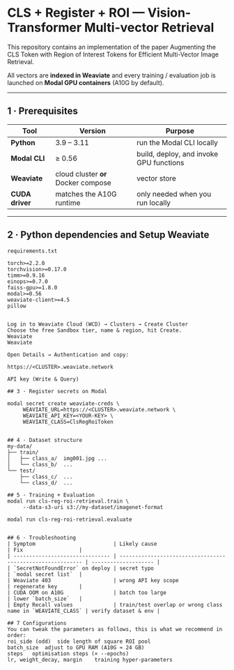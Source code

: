 CLS + Register + ROI — Vision-Transformer Multi-vector Retrieval
==============================================================

This repository contains an implementation of the paper Augmenting the CLS Token with Region of Interest Tokens for Efficient Multi-Vector Image Retrieval.

All vectors are **indexed in Weaviate** and every training / evaluation job is launched on **Modal GPU containers** (A10G by default).

---


## 1 · Prerequisites

| Tool | Version | Purpose |
|------|---------|---------|
| **Python** | 3.9 – 3.11 | run the Modal CLI locally |
| **Modal CLI** | ≥ 0.56 | build, deploy, and invoke GPU functions |
| **Weaviate** | cloud cluster **or** Docker compose | vector store |
| **CUDA driver** | matches the A10G runtime | only needed when you run locally |

---

## 2 · Python dependencies and Setup Weaviate

`requirements.txt`

```text
torch>=2.2.0
torchvision>=0.17.0
timm>=0.9.16
einops>=0.7.0
faiss-gpu>=1.8.0
modal>=0.56
weaviate-client>=4.5
pillow


Log in to Weaviate Cloud (WCD) → Clusters → Create Cluster
Choose the free Sandbox tier, name & region, hit Create. 
Weaviate
Weaviate

Open Details → Authentication and copy:

https://<CLUSTER>.weaviate.network

API key (Write & Query)

## 3 · Register secrets on Modal

modal secret create weaviate-creds \
     WEAVIATE_URL=https://<CLUSTER>.weaviate.network \
     WEAVIATE_API_KEY=<YOUR-KEY> \
     WEAVIATE_CLASS=ClsRegRoiToken


## 4 · Dataset structure
my-data/
├── train/
│   ├── class_a/  img001.jpg ...
│   └── class_b/  ...
└── test/
    ├── class_c/  ...
    └── class_d/  ...

## 5 · Training + Evaluation
modal run cls-reg-roi-retrieval.train \
     --data-s3-uri s3://my-dataset/imagenet-format

modal run cls-reg-roi-retrieval.evaluate


## 6 · Troubleshooting
| Symptom                         | Likely cause                                               | Fix                  |
| ------------------------------- | ---------------------------------------------------------- | -------------------- |
| `SecretNotFoundError` on deploy | secret typo                                                | `modal secret list`  |
| Weaviate 403                    | wrong API key scope                                        | regenerate key       |
| CUDA OOM on A10G                | batch too large                                            | lower `batch_size`   |
| Empty Recall values             | train/test overlap or wrong class name in `WEAVIATE_CLASS` | verify dataset & env |

## 7 Configurations
You can tweak the parameters as follows, this is what we recommend in order:
roi_side (odd)	side length of square ROI pool
batch_size	adjust to GPU RAM (A10G ≈ 24 GB)
steps	optimisation steps (× --epochs)
lr, weight_decay, margin	training hyper-parameters